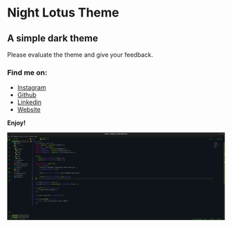 # Night Lotus Theme
## A simple dark theme
Please evaluate the theme and give your feedback.

### Find me on:
* [Instagram](https://www.instagram.com/_pablo.py/)
* [Github](https://github.com/pcarvalho-dev)
* [Linkedin](https://www.linkedin.com/in/dev-carvalho/)
* [Website](https://pablocarvalho.dev.br/)

**Enjoy!**

![alt text](https://raw.githubusercontent.com/pcarvalho-dev/nigth-lotus/main/assets/preview.png)
